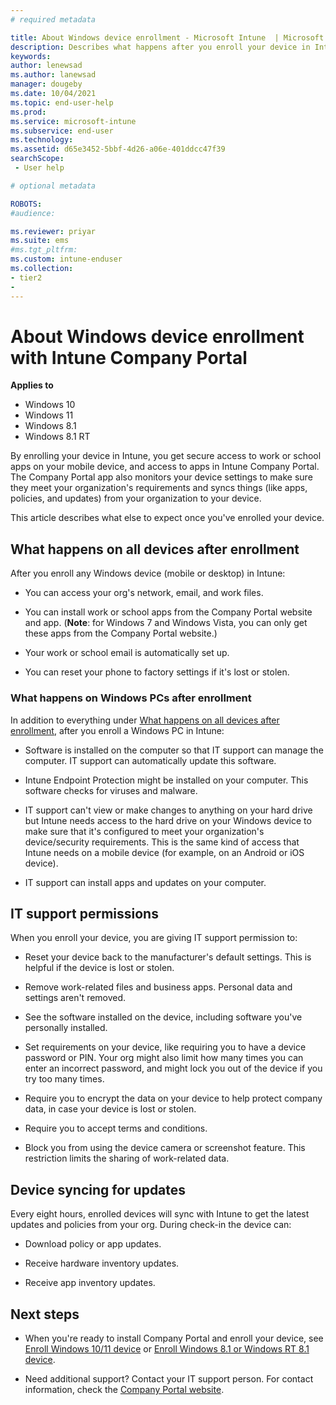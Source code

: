 ```yaml
---
# required metadata

title: About Windows device enrollment - Microsoft Intune  | Microsoft Docs
description: Describes what happens after you enroll your device in Intune.  
keywords:
author: lenewsad
ms.author: lanewsad
manager: dougeby
ms.date: 10/04/2021
ms.topic: end-user-help
ms.prod:
ms.service: microsoft-intune
ms.subservice: end-user
ms.technology:
ms.assetid: d65e3452-5bbf-4d26-a06e-401ddcc47f39
searchScope:
 - User help

# optional metadata

ROBOTS:  
#audience:

ms.reviewer: priyar
ms.suite: ems
#ms.tgt_pltfrm:
ms.custom: intune-enduser
ms.collection:
- tier2
- 
---
```



# About Windows device enrollment with Intune Company Portal  

**Applies to**
- Windows 10  
- Windows 11  
- Windows 8.1  
- Windows 8.1 RT  

By enrolling your device in Intune, you get secure access to work or school apps on your mobile device, and access to apps in Intune Company Portal. The Company Portal app also monitors your device settings to make sure they meet your organization's requirements and syncs things (like apps, policies, and updates) from your organization to your device. 

This article describes what else to expect once you've enrolled your device. 

## What happens on all devices after enrollment  
After you enroll any Windows device (mobile or desktop) in Intune:  

- You can access your org's network, email, and work files.  

- You can install work or school apps from the Company Portal website and app. (__Note__: for Windows 7 and Windows Vista, you can only get these apps from the Company Portal website.)

- Your work or school email is automatically set up.  

- You can reset your phone to factory settings if it's lost or stolen.  


### What happens on Windows PCs after enrollment   
In addition to everything under [What happens on all devices after enrollment](what-happens-if-you-install-the-company-portal-app-and-enroll-your-device-in-intune-windows.md#what-happens-on-all-devices-after-enrollment), after you enroll a Windows PC in Intune:   

- Software is installed on the computer so that IT support can manage the computer. IT support can automatically update this software.  

- Intune Endpoint Protection might be installed on your computer. This software checks for viruses and malware.

- IT support can't view or make changes to anything on your hard drive but Intune needs access to the hard drive on your Windows device to make sure that it's configured to meet your organization's device/security requirements. This is the same kind of access that Intune needs on a mobile device (for example, on an Android or iOS device).  

- IT support can install apps and updates on your computer.

## IT support permissions   
When you enroll your device, you are giving IT support permission to:  

- Reset your device back to the manufacturer's default settings. This is helpful if the device is lost or stolen.

- Remove work-related files and business apps. Personal data and settings aren't removed.  

- See the software installed on the device, including software you've personally installed.  

- Set requirements on your device, like requiring you to have a device password or PIN. Your org might also limit how many times you can enter an incorrect password, and might lock you out of the device if you try too many times.

- Require you to encrypt the data on your device to help protect company data, in case your device is lost or stolen.

- Require you to accept terms and conditions.

- Block you from using the device camera or screenshot feature. This restriction limits the sharing of work-related data.  


## Device syncing for updates  

Every eight hours, enrolled devices will sync with Intune to get the latest updates and policies from your org. During check-in the device can:

- Download policy or app updates.  

- Receive hardware inventory updates.  

- Receive app inventory updates.  


## Next steps  

* When you're ready to install Company Portal and enroll your device, see [Enroll Windows 10/11 device](enroll-windows-10-device.md) or [Enroll Windows 8.1 or Windows RT 8.1 device](enroll-your-w81-or-rt81-windows.md). 

* Need additional support? Contact your IT support person. For contact information, check the [Company Portal website](https://go.microsoft.com/fwlink/?linkid=2010980).  
